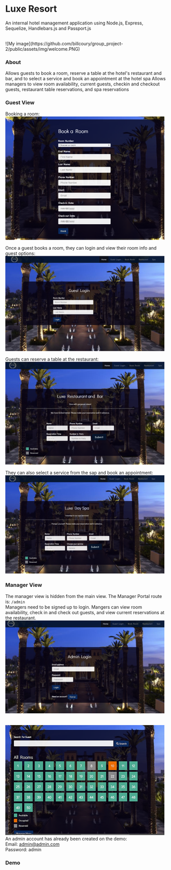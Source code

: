 # Luxe Resort
An internal hotel management application using Node.js, Express, Sequelize, Handlebars.js and Passport.js

<br>
![My image](https://github.com/billcoury/group_project-2/public/assets/img/welcome.PNG)


### About
Allows guests to book a room, reserve a table at the hotel's restaurant and bar, and to select a service and book an appointment at the hotel spa
Allows managers to view room availability, current guests, checkin and checkout guests, restaurant table reservations, and spa reservations


### Guest View
Booking a room:
<br>
<img src="./public/assets/img/book_a_room.png" width="500px">

Once a guest books a room, they can login and view their room info and guest options:<br>
<img src="./public/assets/img/guest_login.png" width="500px">

Guests can reserve a table at the restaurant:<br>
<img src="./public/assets/img/restaurant_reservation.png" width="500px">

They can also select a service from the sap and book an appointment:<br>
<img src="./public/assets/img/spa_reservation.png" width="500px">


### Manager View
The manager view is hidden from the main view. The Manager Portal route is: `/admin`
<br>
Managers need to be signed up to login. Mangers can view room availability, check in and check out guests, and view current reservations at the restaurant.<br>
<img src="./public/assets/img/admin_login.png" width="500px"><br><br>
<br>
<img src="./public/assets/img/admin_rooms.png" width="500px">
An admin account has already been created on the demo:
<br>Email: admin@admin.com
<br>Password: admin


### Demo

